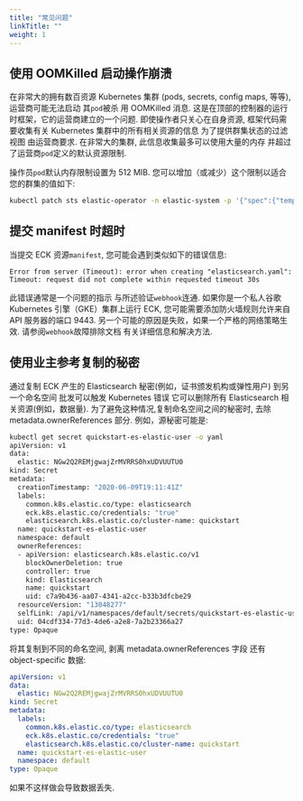 ```yaml
---
title: "常见问题"
linkTitle: ""
weight: 1
---
```


## 使用 OOMKilled 启动操作崩溃

在非常大的拥有数百资源 Kubernetes 集群 (pods, secrets, config maps, 等等), 运营商可能无法启动 其`pod`被杀 用 OOMKilled 消息.
这是在顶部的控制器的运行时框架，它的运营商建立的一个问题.
即使操作者只关心在自身资源, 框架代码需要收集有关 Kubernetes 集群中的所有相关资源的信息 为了提供群集状态的过滤视图 由运营商要求.
在非常大的集群, 此信息收集最多可以使用大量的内存 并超过了运营商`pod`定义的默认资源限制.

操作员`pod`默认内存限制设置为 512 MIB.
您可以增加（或减少）这个限制以适合您的群集的值如下:

```sh
kubectl patch sts elastic-operator -n elastic-system -p '{"spec":{"template":{"spec":{"containers":[{"name":"manager", "resources":{"limits":{"memory":"768Mi"}}}]}}}}'
```

## 提交 manifest 时超时

当提交 ECK 资源`manifest`, 您可能会遇到类似如下的错误信息:

```
Error from server (Timeout): error when creating "elasticsearch.yaml": Timeout: request did not complete within requested timeout 30s
```

此错误通常是一个问题的指示 与所述验证`webhook`连通.
如果你是一个私人谷歌 Kubernetes 引擎（GKE）集群上运行 ECK, 您可能需要添加防火墙规则允许来自 API 服务器的端口 9443.
另一个可能的原因是失败，如果一个严格的网络策略生效.
请参阅`webhook`故障排除文档 有关详细信息和解决方法.

## 使用业主参考复制的秘密

通过复制 ECK 产生的 Elasticsearch 秘密(例如，证书颁发机构或弹性用户) 到另一个命名空间 批发可以触发 Kubernetes 错误 它可以删除所有 Elasticsearch 相关资源(例如，数据量).
为了避免这种情况,复制命名空间之间的秘密时, 去除 metadata.ownerReferences 部分.
例如，源秘密可能是:

```sh
kubectl get secret quickstart-es-elastic-user -o yaml
apiVersion: v1
data:
  elastic: NGw2Q2REMjgwajZrMVRRS0hxUDVUUTU0
kind: Secret
metadata:
  creationTimestamp: "2020-06-09T19:11:41Z"
  labels:
    common.k8s.elastic.co/type: elasticsearch
    eck.k8s.elastic.co/credentials: "true"
    elasticsearch.k8s.elastic.co/cluster-name: quickstart
  name: quickstart-es-elastic-user
  namespace: default
  ownerReferences:
  - apiVersion: elasticsearch.k8s.elastic.co/v1
    blockOwnerDeletion: true
    controller: true
    kind: Elasticsearch
    name: quickstart
    uid: c7a9b436-aa07-4341-a2cc-b33b3dfcbe29
  resourceVersion: "13048277"
  selfLink: /api/v1/namespaces/default/secrets/quickstart-es-elastic-user
  uid: 04cdf334-77d3-4de6-a2e8-7a2b23366a27
type: Opaque
```

将其复制到不同的命名空间, 剥离 metadata.ownerReferences 字段 还有 object-specific 数据:

```yaml
apiVersion: v1
data:
  elastic: NGw2Q2REMjgwajZrMVRRS0hxUDVUUTU0
kind: Secret
metadata:
  labels:
    common.k8s.elastic.co/type: elasticsearch
    eck.k8s.elastic.co/credentials: "true"
    elasticsearch.k8s.elastic.co/cluster-name: quickstart
  name: quickstart-es-elastic-user
  namespace: default
type: Opaque
```

如果不这样做会导致数据丢失.
